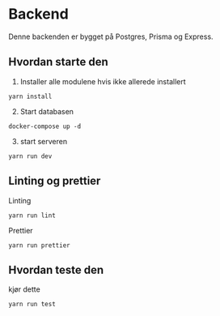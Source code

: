 # Backend

Denne backenden er bygget på Postgres, Prisma og Express.

## Hvordan starte den

1. Installer alle modulene hvis ikke allerede installert
```
yarn install 
```
2. Start databasen
```
docker-compose up -d
```
3. start serveren
```
yarn run dev
```

## Linting og prettier

Linting
```
yarn run lint
``` 

Prettier
```
yarn run prettier
```

## Hvordan teste den

kjør dette
```
yarn run test
```